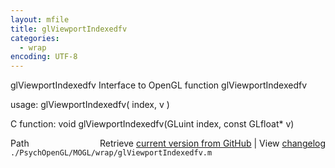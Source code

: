 ```yaml
---
layout: mfile
title: glViewportIndexedfv
categories:
  - wrap
encoding: UTF-8
---
```


glViewportIndexedfv  Interface to OpenGL function glViewportIndexedfv

usage:  glViewportIndexedfv\( index, v \)

C function:  void glViewportIndexedfv\(GLuint index, const GLfloat\* v\)


<div class="code_header" style="text-align:right;">
  <span style="float:left;">Path&nbsp;&nbsp;</span> <span class="counter">Retrieve <a href=
  "https://raw.github.com/Psychtoolbox-3/Psychtoolbox-3/beta/./PsychOpenGL/MOGL/wrap/glViewportIndexedfv.m">current version from GitHub</a> | View <a href=
  "https://github.com/Psychtoolbox-3/Psychtoolbox-3/commits/beta/./PsychOpenGL/MOGL/wrap/glViewportIndexedfv.m">changelog</a></span>
</div>
<div class="code">
  <code>./PsychOpenGL/MOGL/wrap/glViewportIndexedfv.m</code>
</div>

